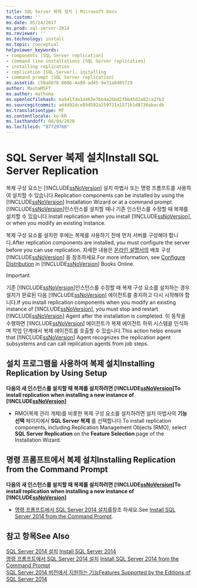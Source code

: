 ```yaml
---
title: SQL Server 복제 설치 | Microsoft Docs
ms.custom: ''
ms.date: 05/24/2017
ms.prod: sql-server-2014
ms.reviewer: ''
ms.technology: install
ms.topic: conceptual
helpviewer_keywords:
- components [SQL Server replication]
- command line installations [SQL Server replication]
- installing replication
- replication [SQL Server], installing
- command prompt [SQL Server replication]
ms.assetid: c50ad078-060b-4a8d-ad45-9e31a8d85729
author: MashaMSFT
ms.author: mathoma
ms.openlocfilehash: ba941fda1d463e7bb4a26bd2fbb45d2a82ca27b3
ms.sourcegitcommit: ad4d92dce894592a259721a1571b1d8736abacdb
ms.translationtype: MT
ms.contentlocale: ko-KR
ms.lasthandoff: 08/04/2020
ms.locfileid: "87729760"
---
```

# <a name="install-sql-server-replication"></a><span data-ttu-id="18f5e-102">SQL Server 복제 설치</span><span class="sxs-lookup"><span data-stu-id="18f5e-102">Install SQL Server Replication</span></span>
  <span data-ttu-id="18f5e-103">복제 구성 요소는 [!INCLUDE[ssNoVersion](../../includes/ssnoversion-md.md)] 설치 마법사 또는 명령 프롬프트를 사용하여 설치할 수 있습니다.</span><span class="sxs-lookup"><span data-stu-id="18f5e-103">Replication components can be installed by using the [!INCLUDE[ssNoVersion](../../includes/ssnoversion-md.md)] Installation Wizard or at a command prompt.</span></span> <span data-ttu-id="18f5e-104">[!INCLUDE[ssNoVersion](../../includes/ssnoversion-md.md)]인스턴스를 설치할 때나 기존 인스턴스를 수정할 때 복제를 설치할 수 있습니다.</span><span class="sxs-lookup"><span data-stu-id="18f5e-104">Install replication when you install [!INCLUDE[ssNoVersion](../../includes/ssnoversion-md.md)], or when you modify an existing instance.</span></span>  
  
 <span data-ttu-id="18f5e-105">복제 구성 요소를 설치한 후에는 복제를 사용하기 전에 먼저 서버를 구성해야 합니다.</span><span class="sxs-lookup"><span data-stu-id="18f5e-105">After replication components are installed, you must configure the server before you can use replication.</span></span> <span data-ttu-id="18f5e-106">자세한 내용은 [온라인 설명서의](../../relational-databases/replication/configure-distribution.md) 배포 구성 [!INCLUDE[ssNoVersion](../../includes/ssnoversion-md.md)] 을 참조하세요.</span><span class="sxs-lookup"><span data-stu-id="18f5e-106">For more information, see [Configure Distribution](../../relational-databases/replication/configure-distribution.md) in [!INCLUDE[ssNoVersion](../../includes/ssnoversion-md.md)] Books Online.</span></span>  
  
> [!IMPORTANT]  
>  <span data-ttu-id="18f5e-107">기존 [!INCLUDE[ssNoVersion](../../includes/ssnoversion-md.md)]인스턴스를 수정할 때 복제 구성 요소를 설치하는 경우 설치가 완료된 다음 [!INCLUDE[ssNoVersion](../../includes/ssnoversion-md.md)] 에이전트를 중지하고 다시 시작해야 합니다.</span><span class="sxs-lookup"><span data-stu-id="18f5e-107">If you install replication components when you modify an existing instance of [!INCLUDE[ssNoVersion](../../includes/ssnoversion-md.md)], you must stop and restart [!INCLUDE[ssNoVersion](../../includes/ssnoversion-md.md)] Agent after the installation is completed.</span></span> <span data-ttu-id="18f5e-108">이 동작을 수행하면 [!INCLUDE[ssNoVersion](../../includes/ssnoversion-md.md)] 에이전트가 복제 에이전트 하위 시스템을 인식하며 작업 단계에서 복제 에이전트를 호출할 수 있습니다.</span><span class="sxs-lookup"><span data-stu-id="18f5e-108">This action helps ensure that [!INCLUDE[ssNoVersion](../../includes/ssnoversion-md.md)] Agent recognizes the replication agent subsystems and can call replication agents from job steps.</span></span>  
  
## <a name="installing-replication-by-using-setup"></a><span data-ttu-id="18f5e-109">설치 프로그램을 사용하여 복제 설치</span><span class="sxs-lookup"><span data-stu-id="18f5e-109">Installing Replication by Using Setup</span></span>  
 <span data-ttu-id="18f5e-110">**다음의 새 인스턴스를 설치할 때 복제를 설치하려면 [!INCLUDE[ssNoVersion](../../includes/ssnoversion-md.md)]**</span><span class="sxs-lookup"><span data-stu-id="18f5e-110">**To install replication when installing a new instance of [!INCLUDE[ssNoVersion](../../includes/ssnoversion-md.md)]**</span></span>  
  
-   <span data-ttu-id="18f5e-111">RMO(복제 관리 개체)를 비롯한 복제 구성 요소를 설치하려면 설치 마법사의 **기능 선택** 페이지에서 **SQL Server 복제** 를 선택합니다.</span><span class="sxs-lookup"><span data-stu-id="18f5e-111">To install replication components, including Replication Management Objects (RMO), select **SQL Server Replication** on the **Feature Selection** page of the Installation Wizard.</span></span>  
  
## <a name="installing-replication-from-the-command-prompt"></a><span data-ttu-id="18f5e-112">명령 프롬프트에서 복제 설치</span><span class="sxs-lookup"><span data-stu-id="18f5e-112">Installing Replication from the Command Prompt</span></span>  
 <span data-ttu-id="18f5e-113">**다음의 새 인스턴스를 설치할 때 복제를 설치하려면 [!INCLUDE[ssNoVersion](../../includes/ssnoversion-md.md)]**</span><span class="sxs-lookup"><span data-stu-id="18f5e-113">**To install replication when installing a new instance of [!INCLUDE[ssNoVersion](../../includes/ssnoversion-md.md)]**</span></span>  
  
-   <span data-ttu-id="18f5e-114">[명령 프롬프트에서 SQL Server 2014 설치를](install-sql-server-from-the-command-prompt.md)참조 하세요.</span><span class="sxs-lookup"><span data-stu-id="18f5e-114">See [Install SQL Server 2014 from the Command Prompt](install-sql-server-from-the-command-prompt.md).</span></span>  
  
## <a name="see-also"></a><span data-ttu-id="18f5e-115">참고 항목</span><span class="sxs-lookup"><span data-stu-id="18f5e-115">See Also</span></span>  
 <span data-ttu-id="18f5e-116">[SQL Server 2014 설치](install-sql-server.md) </span><span class="sxs-lookup"><span data-stu-id="18f5e-116">[Install SQL Server 2014](install-sql-server.md) </span></span>  
 <span data-ttu-id="18f5e-117">[명령 프롬프트에서 SQL Server 2014 설치](install-sql-server-from-the-command-prompt.md) </span><span class="sxs-lookup"><span data-stu-id="18f5e-117">[Install SQL Server 2014 from the Command Prompt](install-sql-server-from-the-command-prompt.md) </span></span>  
 [<span data-ttu-id="18f5e-118">SQL Server 2014 버전에서 지원하는 기능</span><span class="sxs-lookup"><span data-stu-id="18f5e-118">Features Supported by the Editions of SQL Server 2014</span></span>](../../getting-started/features-supported-by-the-editions-of-sql-server-2014.md)  
  
  
